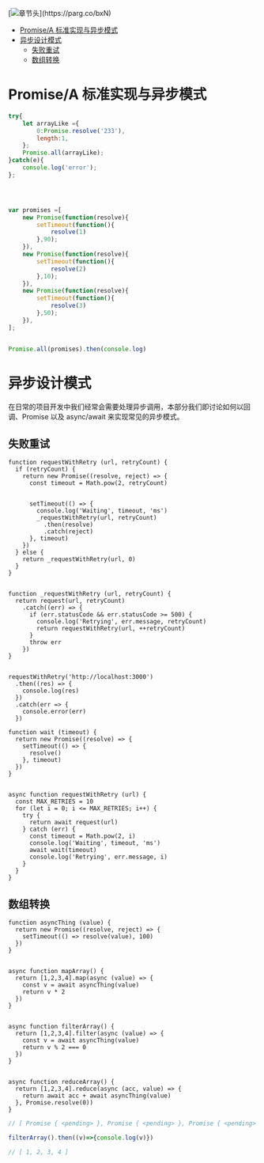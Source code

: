 [![章节头]("https://parg.co/UG3")](﻿https://parg.co/bxN) 
 - [Promise/A 标准实现与异步模式](#promisea-%E6%A0%87%E5%87%86%E5%AE%9E%E7%8E%B0%E4%B8%8E%E5%BC%82%E6%AD%A5%E6%A8%A1%E5%BC%8F)
- [异步设计模式](#%E5%BC%82%E6%AD%A5%E8%AE%BE%E8%AE%A1%E6%A8%A1%E5%BC%8F)
  * [失败重试](#%E5%A4%B1%E8%B4%A5%E9%87%8D%E8%AF%95)
  * [数组转换](#%E6%95%B0%E7%BB%84%E8%BD%AC%E6%8D%A2) 


# Promise/A 标准实现与异步模式


```js
try{
    let arrayLike ={
        0:Promise.resolve('233'),
        length:1,
    };
    Promise.all(arrayLike);
}catch(e){
    console.log('error');
};




var promises =[
    new Promise(function(resolve){
        setTimeout(function(){
            resolve(1)
        },90);
    }),
    new Promise(function(resolve){
        setTimeout(function(){
            resolve(2)
        },10);
    }),
    new Promise(function(resolve){
        setTimeout(function(){
            resolve(3)
        },50);
    }),
];


Promise.all(promises).then(console.log)
```




# 异步设计模式


在日常的项目开发中我们经常会需要处理异步调用，本部分我们即讨论如何以回调、Promise 以及 async/await 来实现常见的异步模式。


## 失败重试


```
function requestWithRetry (url, retryCount) {  
  if (retryCount) {
    return new Promise((resolve, reject) => {
      const timeout = Math.pow(2, retryCount)


      setTimeout(() => {
        console.log('Waiting', timeout, 'ms')
        _requestWithRetry(url, retryCount)
          .then(resolve)
          .catch(reject)
      }, timeout)
    })
  } else {
    return _requestWithRetry(url, 0)
  }
}


function _requestWithRetry (url, retryCount) {  
  return request(url, retryCount)
    .catch((err) => {
      if (err.statusCode && err.statusCode >= 500) {
        console.log('Retrying', err.message, retryCount)
        return requestWithRetry(url, ++retryCount)
      }
      throw err
    })
}


requestWithRetry('http://localhost:3000')  
  .then((res) => {
    console.log(res)
  })
  .catch(err => {
    console.error(err)
  })
```


```
function wait (timeout) {  
  return new Promise((resolve) => {
    setTimeout(() => {
      resolve()
    }, timeout)
  })
}


async function requestWithRetry (url) {  
  const MAX_RETRIES = 10
  for (let i = 0; i <= MAX_RETRIES; i++) {
    try {
      return await request(url)
    } catch (err) {
      const timeout = Math.pow(2, i)
      console.log('Waiting', timeout, 'ms')
      await wait(timeout)
      console.log('Retrying', err.message, i)
    }
  }
}
```


## 数组转换


```
function asyncThing (value) {  
  return new Promise((resolve, reject) => {
    setTimeout(() => resolve(value), 100)
  })
}


async function mapArray() {  
  return [1,2,3,4].map(async (value) => {
    const v = await asyncThing(value)
    return v * 2
  })
}


async function filterArray() {  
  return [1,2,3,4].filter(async (value) => {
    const v = await asyncThing(value)
    return v % 2 === 0
  })
}


async function reduceArray() {  
  return [1,2,3,4].reduce(async (acc, value) => {
    return await acc + await asyncThing(value)
  }, Promise.resolve(0))
}
```
```javascript
// [ Promise { <pending> }, Promise { <pending> }, Promise { <pending> }, Promise { <pending> } ]

```


```javascript
filterArray().then((v)=>{console.log(v)})

// [ 1, 2, 3, 4 ]
```


